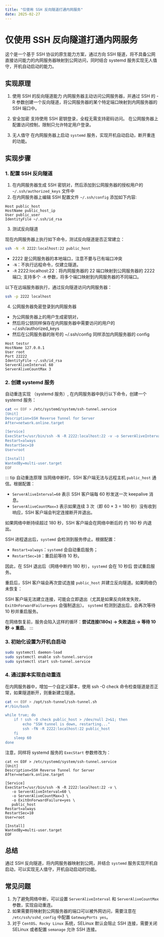 ```yaml
---
title: "仅使用 SSH 反向隧道打通内网服务"
date: 2025-02-27
---
```


# 仅使用 SSH 反向隧道打通内网服务

这个是一个基于 SSH 协议的原生能力方案，通过方向 SSH 隧道，将不具备公网直接访问能力的内网服务器映射到公网访问，同时结合 systemd 服务实现无人值守，开机自动启动的能力。

## 实现原理

1. 使用 SSH 的反向隧道能力
   内网服务器主动访问公网服务器，并通过 SSH 的 -R 参数创建一个反向隧道，将公网服务器的某个特定端口映射到内网服务器的 SSH 端口中。

2. 安全加密
   支持使用 SSH 密钥登录，全程无需支持密码访问。
   在公网服务器上配置访问控制，限制只允许特定用户登录。

3. 无人值守
   在内网服务器上启动 `systemd` 服务，实现开机自动启动，断开重连的功能。

## 实现步骤

### 1. 配置 SSH 反向隧道

1. 在内网服务器生成 SSH 密钥对，然后添加到公网服务器的授权用户的 `~/.ssh/authorized_keys` 文件中
2. 在内网服务器上编辑 SSH 配置文件 `~/.ssh/config` 添加如下内容:

```shell
Host public_host
HostName public_host_ip
User public_user
IdentityFile ~/.ssh/id_rsa
```

3. 测试反向隧道

现在内网服务器上执行如下命令，测试反向隧道是否正常建立：

```bash
ssh -N -R 2222:localhost:22 public_host
```

- 2222 是公网服务器的本地端口，注意不要与已有端口冲突
- `-N`：不执行远程命令，仅建立隧道。
- `-R` 2222:localhost:22：将内网服务器的 22 端口映射到公网服务器的 2222 端口; 支持多个 `-R` 参数，将多个端口映射到内网服务器的不同端口。

以下在远端服务器执行，通过反向隧道访问内网服务器：

```bash
ssh -p 2222 localhost
```

4. 公网服务器免密登录到内网服务器

- 为公网服务器上的用户生成密钥对，
- 然后将公钥同样保存在内网服务器中需要访问的用户的~/.ssh/authorized_keys
- 然后在公网服务器的账号的 ~/.ssh/config 同样添加内网服务器的 config

```shell
Host testsr
HostName 127.0.0.1
User root
Port 22222
IdentityFile ~/.ssh/id_rsa
ServerAliveInterval 60
ServerAliveCountMax 3
```

### 2. 创建 systemd 服务

自动重连实现 （systemd 服务）, 在内网服务器中执行以下命令，创建一个 systemd 服务：

```bash
cat << EOF > /etc/systemd/system/ssh-tunnel.service
[Unit]
Description=SSH Reverse Tunnel for Server
After=network.online.target

[Service]
ExecStart=/usr/bin/ssh -N -R 2222:localhost:22 -v -o ServerAliveInterval=60 -o ServerAliveCountMax=3 -o ExitOnForwardFailure=yes public_host # 依赖 root 配置 .ssh/config
Restart=always
RestartSec=10
User=root

[Install]
WantedBy=multi-user.target
EOF
```

::: tip 自动重连原理
当网络中断时，SSH 客户端无法与远程主机 `public_host` 通信。根据配置：

- `ServerAliveInterval=60` 表示 SSH 客户端每 60 秒发送一次 keepalive 消息。
- `ServerAliveCountMax=3` 表示如果连续 3 次（即 60 × 3 = 180 秒）没有收到响应，SSH 客户端会判定连接断开并退出。

如果网络中断持续超过 180 秒，SSH 客户端会在网络中断后的 约 180 秒 内退出。

SSH 进程退出后，`systemd` 会检测到服务停止。根据配置：

- `Restart=always`：`systemd` 会自动重启服务；
- `RestartSec=10`：重启前等待 10 秒。

因此，在 SSH 退出后（网络中断约 180 秒），`systemd` 会在 10 秒后 尝试重启服务。

重启后，SSH 客户端会再次尝试连接 `public_host` 并建立反向隧道。如果网络仍未恢复：

SSH 客户端无法建立连接，可能会立即退出（尤其是如果反向转发失败，`ExitOnForwardFailure=yes` 会强制退出）。
`systemd` 检测到退出后，会再次等待 10 秒并重启服务。

在网络恢复前，服务会陷入这样的循环：**尝试连接(180s) → 失败退出 → 等待 10 秒 → 重启**。
:::

### 3. 初始化设置为开机自启动

```bash
sudo systemctl daemon-load
sudo systemctl enable ssh-tunnel.service
sudo systemctl start ssh-tunnel.service
```

### 4. 通过脚本实现自动重连

在内网服务器中，增加一个自定义脚本，使用 ssh -O check 命令检查隧道是否正常，如果隧道断开，则重新建立隧道。

```bash
cat << EOF > /opt/ssh-tunnel/ssh-tunnel.sh
#!/bin/bash

while true; do
    if ! ssh -O check public_host > /dev/null 2>&1; then
        echo "SSH tunnel is down, restarting..."
        ssh -fN -R 2222:localhost:22 public_host
    fi
    sleep 60
done
```

注意，同样将 systemd 服务的 `ExecStart` 参数修改为：

```bash{6-10}
cat << EOF > /etc/systemd/system/ssh-tunnel.service
[Unit]
Description=SSH Reverse Tunnel for Server
After=network.online.target

[Service]
ExecStart=/usr/bin/ssh -N -R 2222:localhost:22 -v \
   -o ServerAliveInterval=60 \
   -o ServerAliveCountMax=3 \
   -o ExitOnForwardFailure=yes \
   public_host
Restart=always
RestartSec=10
User=root

[Install]
WantedBy=multi-user.target
EOF
```

## 总结

通过 SSH 反向隧道，将内网服务器映射到公网，并结合 `systemd` 服务实现开机自启动，可以实现无人值守，开机自动启动的功能。

## 常见问题

1. 为了避免网络中断，可以设置 `ServerAliveInterval` 和 `ServerAliveCountMax` 参数，实现自动重连。
2. 如果需要将映射到公网服务器的端口可以被外网访问，需要注意在 `/etc/ssh/sshd_config` 中配置 `GatewayPorts yes`。
3. 对于 `CentOS`、`Rocky Linux` 系统，SELinux 默认会阻止 SSH 连接，需要关闭 SELinux 或者配置 `semanage` 允许 SSH 连接。

